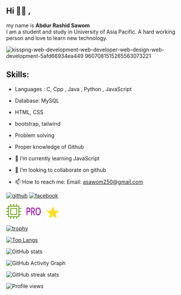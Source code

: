 ## Hi  🙋‍♂️ ,<br> 
my name is <strong> Abdur Rashid Sawom </strong> <br>
I am a student and study in University of Asia Pacific. A hard working person and love to learn new technology.

![kisspng-web-development-web-developer-web-design-web-development-5afd66934ea449 9607081515265563073221](https://user-images.githubusercontent.com/64780532/119230147-cefc3880-bb3c-11eb-8314-ebbf2bebc4a4.png)
<br>
## Skills: 
- Languages : C, Cpp , Java , Python , JavaScript 
- Database: MySQL
-  HTML, CSS  
-  bootstrap, tailwind 
-  Problem solving
-  Proper knowledge of Github

- 🌱 I’m currently learning JavaScript 
- 👯 I’m looking to collaborate on github 
- 📫 How to reach me:  Email: asawom250@gmail.com 


[<img src='https://cdn.jsdelivr.net/npm/simple-icons@3.0.1/icons/github.svg' alt='github' height='40'>](https://github.com/Sawom)  [<img src='https://cdn.jsdelivr.net/npm/simple-icons@3.0.1/icons/facebook.svg' alt='facebook' height='40'>](https://www.facebook.com/https://www.facebook.com/profile.php?id=100008733311858)  

<a href='https://docs.github.com/en/developers'><img src='https://raw.githubusercontent.com/acervenky/animated-github-badges/master/assets/devbadge.gif' width='40' height='40'></a> <a href='https://github.com/pricing'><img src='https://raw.githubusercontent.com/acervenky/animated-github-badges/master/assets/pro.gif' width='40' height='40'></a> <a href='https://stars.github.com/'><img src='https://raw.githubusercontent.com/acervenky/animated-github-badges/master/assets/starbadge.gif' width='35' height='35'></a> 

[![trophy](https://github-profile-trophy.vercel.app/?username=Sawom)](https://github.com/ryo-ma/github-profile-trophy)

[![Top Langs](https://github-readme-stats.vercel.app/api/top-langs/?username=Sawom)](https://github.com/anuraghazra/github-readme-stats)

![GitHub stats](https://github-readme-stats.vercel.app/api?username=Sawom&show_icons=true&count_private=true)  

![GitHub Activity Graph](https://activity-graph.herokuapp.com/graph?username=Sawom)  
 

![GitHub streak stats](https://github-readme-streak-stats.herokuapp.com/?user=Sawom)  

![Profile views](https://gpvc.arturio.dev/Sawom)  
